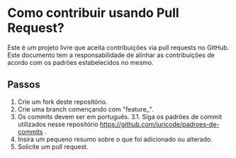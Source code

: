 # Como contribuir usando Pull Request?

Este é um projeto livre que aceita contribuições via pull requests no GitHub. Este documento tem a responsabilidade de alinhar as contribuições de acordo com os padrões estabelecidos no mesmo.

## Passos

1. Crie um fork deste repositório.
2. Crie uma branch començando com "feature_".
3. Os commits devem ser em português.
    3.1. Siga os padrões de commit utilizados nesse repositório https://github.com/iuricode/padroes-de-commits .  
4. Insira um pequeno resumo sobre o que foi adicionado ou alterado.
5. Solicite um pull request.